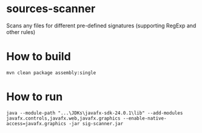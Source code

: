 # sources-scanner

Scans any files for different pre-defined signatures (supporting RegExp and other rules)

# How to build
```shell
mvn clean package assembly:single
```

# How to run
```shell
java --module-path "...\JDKs\javafx-sdk-24.0.1\lib" --add-modules javafx.controls,javafx.web,javafx.graphics --enable-native-access=javafx.graphics -jar sig-scanner.jar
```